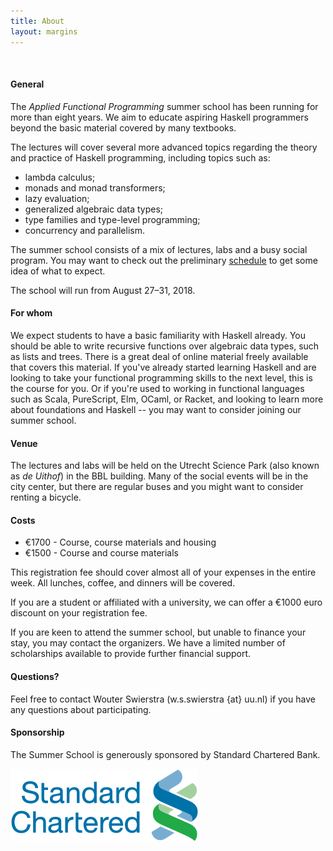 ```yaml
---
title: About
layout: margins
---
```


&nbsp;

#### General

The *Applied Functional Programming* summer school has been running
for more than eight years. We aim to educate aspiring Haskell
programmers beyond the basic material covered by many textbooks.

The lectures will cover several more advanced topics regarding the
theory and practice of Haskell programming, including topics such as:

* lambda calculus;
* monads and monad transformers;
* lazy evaluation;
* generalized algebraic data types;
* type families and type-level programming;
* concurrency and parallelism.

The summer school consists of a mix of lectures, labs and a busy
social program. You may want to check out the preliminary
[schedule](schedule.html) to get some idea of what to expect.

The school will run from August 27&ndash;31, 2018.

#### For whom

We expect students to have a basic familiarity with Haskell
already. You should be able to write recursive functions over
algebraic data types, such as lists and trees. There is a great deal
of online material freely available that covers this material. If
you've already started learning Haskell and are looking to take your
functional programming skills to the next level, this is the course
for you. Or if you're used to working in functional languages such as
Scala, PureScript, Elm, OCaml, or Racket, and looking to learn more
about foundations and Haskell -- you may want to consider joining our
summer school.

#### Venue

The lectures and labs will be held on the Utrecht Science Park (also
known as *de Uithof*) in the BBL building. Many of the social events
will be in the city center, but there are regular buses and you might
want to consider renting a bicycle.

#### Costs

* €1700 - Course, course materials and housing
* €1500 - Course and course materials 

This registration fee should cover almost all of your expenses in the
entire week. All lunches, coffee, and dinners will be covered.

If you are a student or affiliated with a university, we can offer a
€1000 euro discount on your registration fee.

If you are keen to attend the summer school, but unable to finance
your stay, you may contact the organizers. We have a limited number of
scholarships available to provide further financial support.

#### Questions?

Feel free to contact Wouter Swierstra (w.s.swierstra {at} uu.nl) if
you have any questions about participating.

#### Sponsorship

The Summer School is generously sponsored by Standard Chartered Bank.

![Standard Chartered](img/standard-chartered.png)
